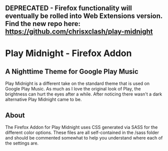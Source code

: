 ## DEPRECATED - Firefox functionality will eventually be rolled into Web Extensions version. Find the new repo here: https://github.com/chrisxclash/play-midnight


# Play Midnight - Firefox Addon
## A Nighttime Theme for Google Play Music

Play Midnight is a different take on the standard theme that is used on Google Play Music. As much as I love the original look of Play, the brightness can hurt the eyes after a while. After noticing there wasn't a dark alternative Play Midnight came to be.

## About

The Firefox Addon for Play Midnight uses CSS generated via SASS for the different color options. These files are all self-contained in the /sass folder and should be commented somewhat to help you understand where each of the settings are.
